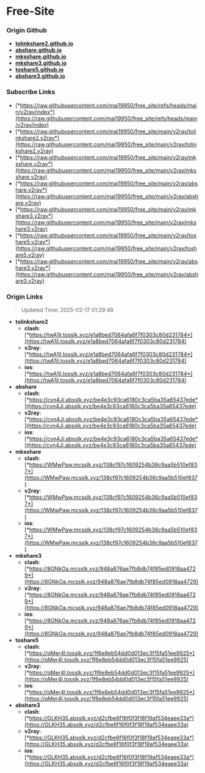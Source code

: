 # Free-Site

### Origin Github

- [**tolinkshare2.github.io**](https://github.com/tolinkshare2/tolinkshare2.github.io)
- [**abshare.github.io**](https://github.com/abshare/abshare.github.io)
- [**mksshare.github.io**](https://github.com/mksshare/mksshare.github.io)
- [**mkshare3.github.io**](https://github.com/mkshare3/mkshare3.github.io)
- [**toshare5.github.io**](https://github.com/toshare5/toshare5.github.io)
- [**abshare3.github.io**](https://github.com/abshare3/abshare3.github.io)

### Subscribe Links

- [*https://raw.githubusercontent.com/mai19950/free_site/refs/heads/main/v2ray/index*](https://raw.githubusercontent.com/mai19950/free_site/refs/heads/main/v2ray/index)
- [*https://raw.githubusercontent.com/mai19950/free_site/main/v2ray/tolinkshare2.v2ray*](https://raw.githubusercontent.com/mai19950/free_site/main/v2ray/tolinkshare2.v2ray)
- [*https://raw.githubusercontent.com/mai19950/free_site/main/v2ray/mksshare.v2ray*](https://raw.githubusercontent.com/mai19950/free_site/main/v2ray/mksshare.v2ray)
- [*https://raw.githubusercontent.com/mai19950/free_site/main/v2ray/abshare.v2ray*](https://raw.githubusercontent.com/mai19950/free_site/main/v2ray/abshare.v2ray)
- [*https://raw.githubusercontent.com/mai19950/free_site/main/v2ray/mkshare3.v2ray*](https://raw.githubusercontent.com/mai19950/free_site/main/v2ray/mkshare3.v2ray)
- [*https://raw.githubusercontent.com/mai19950/free_site/main/v2ray/toshare5.v2ray*](https://raw.githubusercontent.com/mai19950/free_site/main/v2ray/toshare5.v2ray)
- [*https://raw.githubusercontent.com/mai19950/free_site/main/v2ray/abshare3.v2ray*](https://raw.githubusercontent.com/mai19950/free_site/main/v2ray/abshare3.v2ray)

### Origin Links

> Updated Time: 2025-02-17 01:29:48

- **tolinkshare2**
  - **clash**: [*https://twA1jl.tosslk.xyz/e1a8bed7064afa6f7f0303c80d231784*](https://twA1jl.tosslk.xyz/e1a8bed7064afa6f7f0303c80d231784)
  - **v2ray**: [*https://twA1jl.tosslk.xyz/e1a8bed7064afa6f7f0303c80d231784*](https://twA1jl.tosslk.xyz/e1a8bed7064afa6f7f0303c80d231784)
  - **ios**: [*https://twA1jl.tosslk.xyz/e1a8bed7064afa6f7f0303c80d231784*](https://twA1jl.tosslk.xyz/e1a8bed7064afa6f7f0303c80d231784)
- **abshare**
  - **clash**: [*https://cvn4Jj.absslk.xyz/be4e3c93ca6180c3ca5ba35a65437ede*](https://cvn4Jj.absslk.xyz/be4e3c93ca6180c3ca5ba35a65437ede)
  - **v2ray**: [*https://cvn4Jj.absslk.xyz/be4e3c93ca6180c3ca5ba35a65437ede*](https://cvn4Jj.absslk.xyz/be4e3c93ca6180c3ca5ba35a65437ede)
  - **ios**: [*https://cvn4Jj.absslk.xyz/be4e3c93ca6180c3ca5ba35a65437ede*](https://cvn4Jj.absslk.xyz/be4e3c93ca6180c3ca5ba35a65437ede)
- **mksshare**
  - **clash**: [*https://WMwPaw.mcsslk.xyz/138cf97c1609254b36c9aa5b510ef837*](https://WMwPaw.mcsslk.xyz/138cf97c1609254b36c9aa5b510ef837)
  - **v2ray**: [*https://WMwPaw.mcsslk.xyz/138cf97c1609254b36c9aa5b510ef837*](https://WMwPaw.mcsslk.xyz/138cf97c1609254b36c9aa5b510ef837)
  - **ios**: [*https://WMwPaw.mcsslk.xyz/138cf97c1609254b36c9aa5b510ef837*](https://WMwPaw.mcsslk.xyz/138cf97c1609254b36c9aa5b510ef837)
- **mkshare3**
  - **clash**: [*https://8GNkOa.mcsslk.xyz/948a876ae7fb8db74f85ed0918aa4729*](https://8GNkOa.mcsslk.xyz/948a876ae7fb8db74f85ed0918aa4729)
  - **v2ray**: [*https://8GNkOa.mcsslk.xyz/948a876ae7fb8db74f85ed0918aa4729*](https://8GNkOa.mcsslk.xyz/948a876ae7fb8db74f85ed0918aa4729)
  - **ios**: [*https://8GNkOa.mcsslk.xyz/948a876ae7fb8db74f85ed0918aa4729*](https://8GNkOa.mcsslk.xyz/948a876ae7fb8db74f85ed0918aa4729)
- **toshare5**
  - **clash**: [*https://qMer4I.tosslk.xyz/1f6e8eb54dd0d013ec3f15fa51ee9925*](https://qMer4I.tosslk.xyz/1f6e8eb54dd0d013ec3f15fa51ee9925)
  - **v2ray**: [*https://qMer4I.tosslk.xyz/1f6e8eb54dd0d013ec3f15fa51ee9925*](https://qMer4I.tosslk.xyz/1f6e8eb54dd0d013ec3f15fa51ee9925)
  - **ios**: [*https://qMer4I.tosslk.xyz/1f6e8eb54dd0d013ec3f15fa51ee9925*](https://qMer4I.tosslk.xyz/1f6e8eb54dd0d013ec3f15fa51ee9925)
- **abshare3**
  - **clash**: [*https://GLKH35.absslk.xyz/d2cfbe6f16f0f3f18f19af534eaee33a*](https://GLKH35.absslk.xyz/d2cfbe6f16f0f3f18f19af534eaee33a)
  - **v2ray**: [*https://GLKH35.absslk.xyz/d2cfbe6f16f0f3f18f19af534eaee33a*](https://GLKH35.absslk.xyz/d2cfbe6f16f0f3f18f19af534eaee33a)
  - **ios**: [*https://GLKH35.absslk.xyz/d2cfbe6f16f0f3f18f19af534eaee33a*](https://GLKH35.absslk.xyz/d2cfbe6f16f0f3f18f19af534eaee33a)
